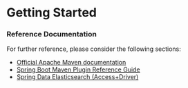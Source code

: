 # Getting Started

### Reference Documentation
For further reference, please consider the following sections:

* [Official Apache Maven documentation](https://maven.apache.org/guides/index.html)
* [Spring Boot Maven Plugin Reference Guide](https://docs.spring.io/spring-boot/docs/2.3.0.RELEASE/maven-plugin/)
* [Spring Data Elasticsearch (Access+Driver)](https://docs.spring.io/spring-boot/docs/2.3.0.RELEASE/reference/htmlsingle/#boot-features-elasticsearch)

